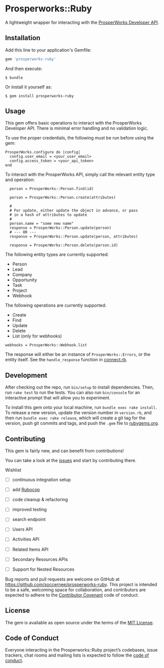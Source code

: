 # Prosperworks::Ruby

A lightweight wrapper for interacting with the [ProsperWorks Developer API](https://www.prosperworks.com/developer_api).


## Installation

Add this line to your application's Gemfile:

```ruby
gem 'prosperworks-ruby'
```

And then execute:

    $ bundle

Or install it yourself as:

    $ gem install prosperworks-ruby

## Usage

This gem offers basic operations to interact with the ProsperWorks Developer API. There is minimal error handling and no validation logic.

To use the proper credentials, the following must be run before using the gem:

```
ProsperWorks.configure do |config|
  config.user_email = <your_user_email>
  config.access_token = <your_api_token>
end
```

To interact with the ProsperWorks API, simply call the relevant entity type and operation:
```
  person = ProsperWorks::Person.find(id)

  person = ProsperWorks::Person.create(attributes)

  #
  # For update, either update the object in advance, or pass
  # in a hash of attributes to update
  #
  person.name = "some new name"
  response = ProsperWorks::Person.update(person)
  # --- OR ---
  response = ProsperWorks::Person.update(person, attributes)

  response = ProsperWorks::Person.delete(person.id)

```

The following entity types are currently supported:
* Person
* Lead
* Company
* Opportunity
* Task
* Project
* Webhook

The following operations are currently supported:
* Create
* Find
* Update
* Delete
* List (only for webhooks)

```
webhooks = ProsperWorks::Webhook.list
```

The response will either be an instance of `ProsperWorks::Errors`, or the entity itself. See the `handle_response` function in [connect.rb](lib/prosperworks/api_operations/connect.rb).

## Development

After checking out the repo, run `bin/setup` to install dependencies. Then, run `rake test` to run the tests. You can also run `bin/console` for an interactive prompt that will allow you to experiment.

To install this gem onto your local machine, run `bundle exec rake install`. To release a new version, update the version number in `version.rb`, and then run `bundle exec rake release`, which will create a git tag for the version, push git commits and tags, and push the `.gem` file to [rubygems.org](https://rubygems.org).

## Contributing

This gem is fairly new, and can benefit from contributions!

You can take a look at the [issues](https://github.com/soccernee/prosperworks-ruby/issues) and start by contributing there.

Wishlist
- [ ] continuous integration setup
- [ ] add [Rubocop](https://github.com/bbatsov/rubocop)
- [ ] code cleanup & refactoring
- [ ] improved testing
- [ ] search endpoint
- [ ] Users API
- [ ] Activities API
- [ ] Related Items API
- [ ] Secondary Resources APIs
- [ ] Support for Nested Resources


Bug reports and pull requests are welcome on GitHub at https://github.com/soccernee/prosperworks-ruby. This project is intended to be a safe, welcoming space for collaboration, and contributors are expected to adhere to the [Contributor Covenant](http://contributor-covenant.org) code of conduct.

## License

The gem is available as open source under the terms of the [MIT License](http://opensource.org/licenses/MIT).

## Code of Conduct

Everyone interacting in the Prosperworks::Ruby project’s codebases, issue trackers, chat rooms and mailing lists is expected to follow the [code of conduct](https://github.com/soccernee/prosperworks-ruby/blob/master/CODE_OF_CONDUCT.md).
